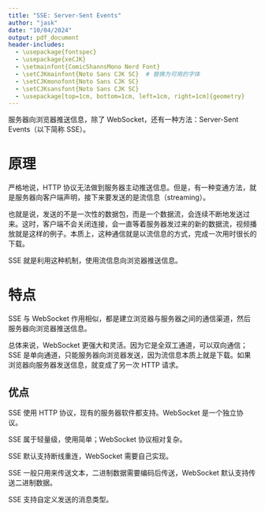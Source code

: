 ```yaml
---
title: "SSE: Server-Sent Events"
author: "jask"
date: "10/04/2024"
output: pdf_document
header-includes:
  - \usepackage{fontspec}
  - \usepackage{xeCJK}
  - \setmainfont{ComicShannsMono Nerd Font}
  - \setCJKmainfont{Noto Sans CJK SC}  # 替换为可用的字体
  - \setCJKmonofont{Noto Sans CJK SC}
  - \setCJKsansfont{Noto Sans CJK SC}
  - \usepackage[top=1cm, bottom=1cm, left=1cm, right=1cm]{geometry}
---
```


服务器向浏览器推送信息，除了 WebSocket，还有一种方法：Server-Sent Events（以下简称 SSE）。

# 原理

严格地说，HTTP 协议无法做到服务器主动推送信息。但是，有一种变通方法，就是服务器向客户端声明，接下来要发送的是流信息（streaming）。

也就是说，发送的不是一次性的数据包，而是一个数据流，会连续不断地发送过来。这时，客户端不会关闭连接，会一直等着服务器发过来的新的数据流，视频播放就是这样的例子。本质上，这种通信就是以流信息的方式，完成一次用时很长的下载。

SSE 就是利用这种机制，使用流信息向浏览器推送信息。


# 特点


SSE 与 WebSocket 作用相似，都是建立浏览器与服务器之间的通信渠道，然后服务器向浏览器推送信息。

总体来说，WebSocket 更强大和灵活。因为它是全双工通道，可以双向通信；SSE 是单向通道，只能服务器向浏览器发送，因为流信息本质上就是下载。如果浏览器向服务器发送信息，就变成了另一次 HTTP 请求。


## 优点


SSE 使用 HTTP 协议，现有的服务器软件都支持。WebSocket 是一个独立协议。

SSE 属于轻量级，使用简单；WebSocket 协议相对复杂。

SSE 默认支持断线重连，WebSocket 需要自己实现。

SSE 一般只用来传送文本，二进制数据需要编码后传送，WebSocket 默认支持传送二进制数据。

SSE 支持自定义发送的消息类型。



